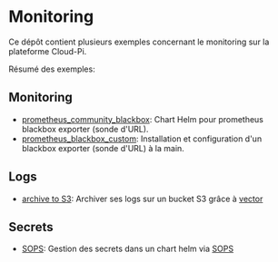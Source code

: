 # Monitoring

Ce dépôt contient plusieurs exemples concernant le monitoring sur la plateforme Cloud-Pi.

Résumé des exemples:
## Monitoring
- [prometheus_community_blackbox](monitoring/prometheus_community_blackbox/README.md): Chart Helm pour prometheus blackbox exporter (sonde d'URL).
- [prometheus_blackbox_custom](monitoring/prometheus_blackbox_custom/README.md): Installation et configuration d'un blackbox exporter (sonde d'URL) à la main.

## Logs
- [archive to S3](logs/archive_to_S3/README.md): Archiver ses logs sur un bucket S3 grâce à [vector](https://vector.dev/)

## Secrets
- [SOPS](secrets/sops/README.md): Gestion des secrets dans un chart helm via [SOPS](https://github.com/isindir/sops-secrets-operator)

